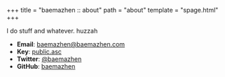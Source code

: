 +++
title = "baemazhen :: about"
path = "about"
template = "spage.html"
+++

I do stuff and whatever. huzzah

* **Email**: baemazhen@baemazhen.com
* **Key**: [public.asc](/public.asc)
* **Twitter**: [@baemazhen](https://twitter.com/baemazhen)
* **GitHub**: [baemazhen](https://github.com/baemazhen)